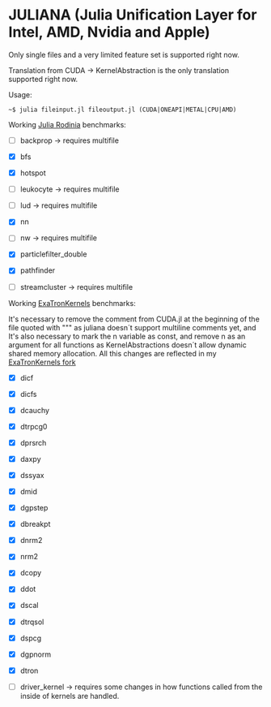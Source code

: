 # JULIANA (**J**ulia **U**nification **L**ayer for **I**ntel, **A**MD, **N**vidia and **A**pple)


Only single files and a very limited feature set is supported right now.

Translation from CUDA -> KernelAbstraction is the only translation supported right now.


Usage: 
```console
~$ julia fileinput.jl fileoutput.jl (CUDA|ONEAPI|METAL|CPU|AMD)
```

Working [Julia Rodinia](https://github.com/JuliaParallel/rodinia/tree/master/julia_cuda) benchmarks:
- [ ] backprop -> requires multifile
- [x] bfs
- [x] hotspot
- [ ] leukocyte -> requires multifile
- [ ] lud -> requires multifile
- [x] nn
- [ ] nw -> requires multifile
- [x] particlefilter_double
- [x] pathfinder
- [ ] streamcluster -> requires multifile


Working [ExaTronKernels](https://github.com/exanauts/ExaTronKernels.jl) benchmarks:

It's necessary to remove the comment from CUDA.jl at the beginning of the file quoted with """ as juliana doesn´t support multiline comments yet, and It's also necessary to mark the n variable as const, and remove n as an argument for all functions as KernelAbstractions doesn´t allow dynamic shared memory allocation. All this changes are reflected in my [ExaTronKernels fork](https://github.com/exanauts/ExaTronKernels.jl)

- [x] dicf 
- [x] dicfs 
- [x] dcauchy
- [x] dtrpcg0
- [x] dprsrch
- [x] daxpy 
- [x] dssyax
- [x] dmid
- [x] dgpstep
- [x] dbreakpt
- [x] dnrm2
- [x] nrm2
- [x] dcopy
- [x] ddot
- [x] dscal
- [x] dtrqsol
- [x] dspcg
- [x] dgpnorm
- [x] dtron
- [ ] driver_kernel -> requires some changes in how functions called from the inside of kernels are handled.

